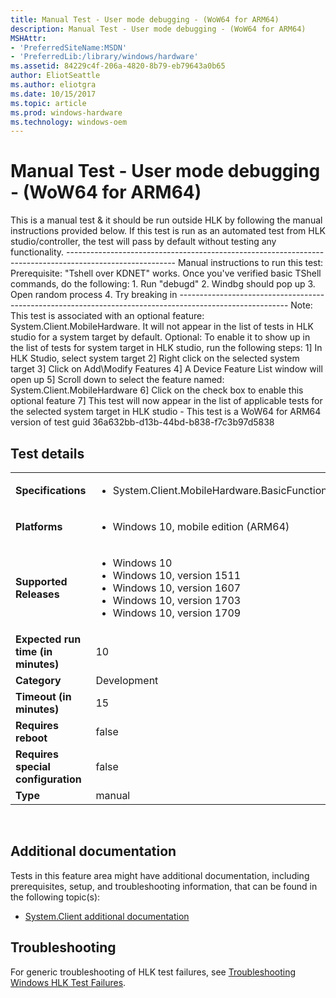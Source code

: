 ```yaml
---
title: Manual Test - User mode debugging - (WoW64 for ARM64)
description: Manual Test - User mode debugging - (WoW64 for ARM64)
MSHAttr:
- 'PreferredSiteName:MSDN'
- 'PreferredLib:/library/windows/hardware'
ms.assetid: 84229c4f-206a-4820-8b79-eb79643a0b65
author: EliotSeattle
ms.author: eliotgra
ms.date: 10/15/2017
ms.topic: article
ms.prod: windows-hardware
ms.technology: windows-oem
---
```


# <span id="p_hlk_test.802e7570-c4e3-491b-83f8-6f82ba4751f2"></span>Manual Test - User mode debugging - (WoW64 for ARM64)


This is a manual test & it should be run outside HLK by following the manual instructions provided below. If this test is run as an automated test from HLK studio/controller, the test will pass by default without testing any functionality. --------------------------------------------------------------------------------------------------------- Manual instructions to run this test: Prerequisite: "Tshell over KDNET" works. Once you've verified basic TShell commands, do the following: 1. Run "debugd" 2. Windbg should pop up 3. Open random process 4. Try breaking in --------------------------------------------------------------------------------------------------------- Note: This test is associated with an optional feature: System.Client.MobileHardware. It will not appear in the list of tests in HLK studio for a system target by default. Optional: To enable it to show up in the list of tests for system target in HLK studio, run the following steps: 1\] In HLK Studio, select system target 2\] Right click on the selected system target 3\] Click on Add\\Modify Features 4\] A Device Feature List window will open up 5\] Scroll down to select the feature named: System.Client.MobileHardware 6\] Click on the check box to enable this optional feature 7\] This test will now appear in the list of applicable tests for the selected system target in HLK studio - This test is a WoW64 for ARM64 version of test guid 36a632bb-d13b-44bd-b838-f7c3b97d5838

## Test details
|||
|---|---|
| **Specifications**  | <ul><li>System.Client.MobileHardware.BasicFunctionality</li></ul> |  
| **Platforms**   | <ul><li>Windows 10, mobile edition (ARM64)</li></ul> |
| **Supported Releases** | <ul><li>Windows 10</li><li>Windows 10, version 1511</li><li>Windows 10, version 1607</li><li>Windows 10, version 1703</li><li>Windows 10, version 1709</li></ul> |
|**Expected run time (in minutes)**| 10 |
|**Category**| Development |
|**Timeout (in minutes)**| 15 |
|**Requires reboot**| false |
|**Requires special configuration**| false |
|**Type**| manual |

 

## <span id="Additional_documentation"></span><span id="additional_documentation"></span><span id="ADDITIONAL_DOCUMENTATION"></span>Additional documentation


Tests in this feature area might have additional documentation, including prerequisites, setup, and troubleshooting information, that can be found in the following topic(s):

-   [System.Client additional documentation](system-client-additional-documentation.md)

## <span id="Troubleshooting"></span><span id="troubleshooting"></span><span id="TROUBLESHOOTING"></span>Troubleshooting


For generic troubleshooting of HLK test failures, see [Troubleshooting Windows HLK Test Failures](..\user\troubleshooting-windows-hlk-test-failures.md).

 

 






